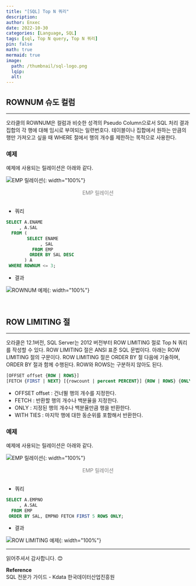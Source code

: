 ```yaml
---
title: "[SQL] Top N 쿼리"
description: 
author: Enxec
date: 2022-10-30
categories: [Language, SQL]
tags: [sql, Top N query, Top N 쿼리]
pin: false
math: true
mermaid: true
image:
  path: /thumbnail/sql-logo.png
  lqip: 
  alt: 
---
```


## ROWNUM 슈도 컬럼
---
오라클의 ROWNUM은 컬럼과 비슷한 성격의 Pseudo Column으로서 SQL 처리 결과 집합의 각 행에 대해 임시로 부여되는 일련번호다. 테이블이나 집합에서 원하는 만큼의 행만 가져오고 싶을 때 WHERE 절에서 행의 개수를 제한하는 목적으로 사용한다.

### 예제
예제에 사용되는 릴레이션은 아래와 같다.

![EMP 릴레이션](/posts/20221017/emp-relation.png "EMP 릴레이션"){: width="100%"}
<div style="color: gray; text-align: center; margin-bottom: 30px;">EMP 릴레이션</div>

- 쿼리
  
```sql
SELECT A.ENAME
     , A.SAL
  FROM (
        SELECT ENAME
             , SAL
          FROM EMP
         ORDER BY SAL DESC
       ) A
 WHERE ROWNUM <= 3;
```

- 결과

![ROWNUM 예제](/posts/20221030/query-example.png "ROWNUM 예제"){: width="100%"}

<br>

## ROW LIMITING 절
---
오라클은 12.1버전, SQL Server는 2012 버전부터 ROW LIMITING 절로 Top N 쿼리를 작성할 수 있다. ROW LIMITING 절은 ANSI 표준 SQL 문법이다. 아래는 ROW LIMITING 절의 구문이다. ROW LIMITING 절은 ORDER BY 절 다음에 기술하며, ORDER BY 절과 함께 수행된다. ROW와 ROWS는 구분하지 않아도 된다.

```sql
[OFFSET offset {ROW | ROWS}]
[FETCH {FIRST | NEXT} [{rowcount | percent PERCENT}] {ROW | ROWS} {ONLY | WITH TIES}]
```

- OFFSET offset : 건너뛸 행의 개수를 지정한다.
- FETCH : 반환할 행의 개수나 백분율을 지정한다.
- ONLY : 지정된 행의 개수나 백분율만큼 행을 반환한다.
- WITH TIES : 마지막 행에 대한 동순위를 포함해서 반환한다.

### 예제
예제에 사용되는 릴레이션은 아래와 같다.

![EMP 릴레이션](/posts/20221017/emp-relation.png "EMP 릴레이션"){: width="100%"}
<div style="color: gray; text-align: center; margin-bottom: 30px;">EMP 릴레이션</div>

- 쿼리
  
```sql
SELECT A.EMPNO
     , A.SAL
  FROM EMP
 ORDER BY SAL, EMPNO FETCH FIRST 5 ROWS ONLY;
```

- 결과

![ROW LIMITING 예제](/posts/20221030/query-example2.png "ROW LIMITING 예제"){: width="100%"}

---

읽어주셔서 감사합니다. 😊 

__Reference__  
SQL 전문가 가이드 - Kdata 한국데이터산업진흥원  